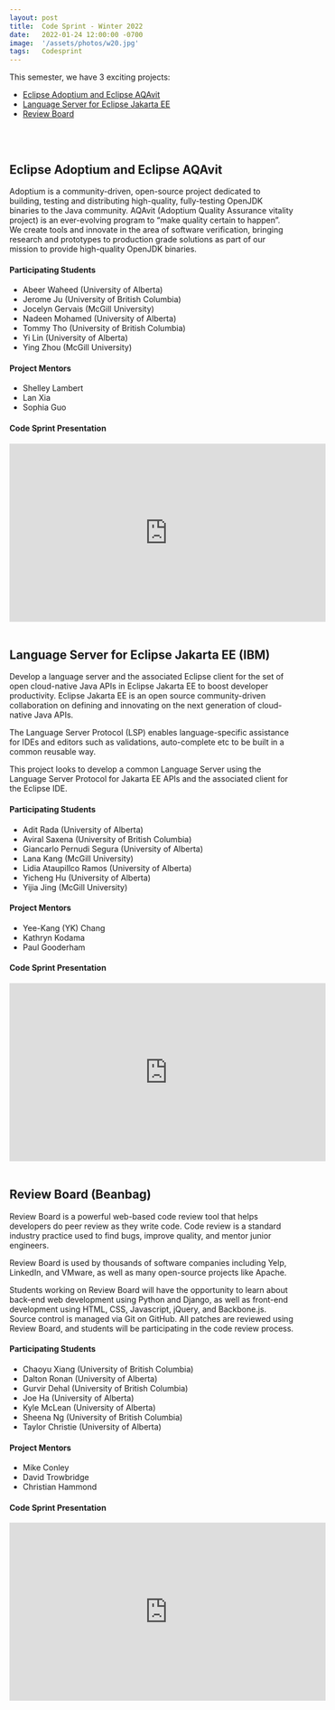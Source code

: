 ```yaml
---
layout: post
title:  Code Sprint - Winter 2022
date:   2022-01-24 12:00:00 -0700
image:  '/assets/photos/w20.jpg'
tags:   Codesprint
---
```


This semester, we have 3 exciting projects:
- [Eclipse Adoptium and Eclipse AQAvit](#eclipse-adoptium-and-eclipse-aqavit)
- [Language Server for Eclipse Jakarta EE](#language-server-for-eclipse-jakarta-ee)
- [Review Board](#review-board)

<br /><br />



## Eclipse Adoptium and Eclipse AQAvit
Adoptium is a community-driven, open-source project dedicated to building, testing and distributing high-quality, fully-testing OpenJDK binaries to the Java community. AQAvit (Adoptium Quality Assurance vitality project) is an ever-evolving program to “make quality certain to happen”. We create tools and innovate in the area of software verification, bringing research and prototypes to production grade solutions as part of our mission to provide high-quality OpenJDK binaries.

#### Participating Students
- Abeer Waheed (University of Alberta)
- Jerome Ju (University of British Columbia)
- Jocelyn Gervais (McGill University)
- Nadeen Mohamed (University of Alberta)
- Tommy Tho (University of British Columbia)
- Yi Lin (University of Alberta)
- Ying Zhou (McGill University)

#### Project Mentors
- Shelley Lambert
- Lan Xia
- Sophia Guo


#### Code Sprint Presentation
<iframe width="560" height="315" src="https://www.youtube-nocookie.com/embed/vL1Za4ULgtA" title="YouTube video player" frameborder="0" allow="accelerometer; autoplay; clipboard-write; encrypted-media; gyroscope; picture-in-picture" allowfullscreen></iframe>
<br /><br />


## Language Server for Eclipse Jakarta EE (IBM)
Develop a language server and the associated Eclipse client for the set of open cloud-native Java APIs in Eclipse Jakarta EE to boost developer productivity. Eclipse Jakarta EE is an open source community-driven collaboration on defining and innovating on the next generation of cloud-native Java APIs.

The Language Server Protocol (LSP) enables language-specific assistance for IDEs and editors such as validations, auto-complete etc to be built in a common reusable way.

This project looks to develop a common Language Server using the Language Server Protocol for Jakarta EE APIs and the associated client for the Eclipse IDE.

#### Participating Students
- Adit Rada (University of Alberta)
- Aviral Saxena (University of British Columbia)
- Giancarlo Pernudi Segura (University of Alberta)
- Lana Kang (McGill University)
- Lidia Ataupillco Ramos (University of Alberta)
- Yicheng Hu (University of Alberta)
- Yijia Jing (McGill University)

#### Project Mentors
- Yee-Kang (YK) Chang
- Kathryn Kodama
- Paul Gooderham


#### Code Sprint Presentation
<iframe width="560" height="315" src="https://www.youtube-nocookie.com/embed/E-KGtkflO98" title="YouTube video player" frameborder="0" allow="accelerometer; autoplay; clipboard-write; encrypted-media; gyroscope; picture-in-picture" allowfullscreen></iframe>
<br /><br />


## Review Board (Beanbag)
Review Board is a powerful web-based code review tool that helps developers do peer review as they write code. Code review is a standard industry practice used to find bugs, improve quality, and mentor junior engineers.

Review Board is used by thousands of software companies including Yelp, LinkedIn, and VMware, as well as many open-source projects like Apache.

Students working on Review Board will have the opportunity to learn about back-end web development using Python and Django, as well as front-end development using HTML, CSS, Javascript, jQuery, and Backbone.js. Source control is managed via Git on GitHub. All patches are reviewed using Review Board, and students will be participating in the code review process.

#### Participating Students
- Chaoyu Xiang (University of British Columbia)
- Dalton Ronan (University of Alberta)
- Gurvir Dehal (University of British Columbia)
- Joe Ha (University of Alberta)
- Kyle McLean (University of Alberta)
- Sheena Ng (University of British Columbia)
- Taylor Christie (University of Alberta)

#### Project Mentors
- Mike Conley
- David Trowbridge
- Christian Hammond

#### Code Sprint Presentation
<iframe width="560" height="315" src="https://www.youtube-nocookie.com/embed/jG5E4WdLTL0" title="YouTube video player" frameborder="0" allow="accelerometer; autoplay; clipboard-write; encrypted-media; gyroscope; picture-in-picture" allowfullscreen></iframe>
<br /><br />